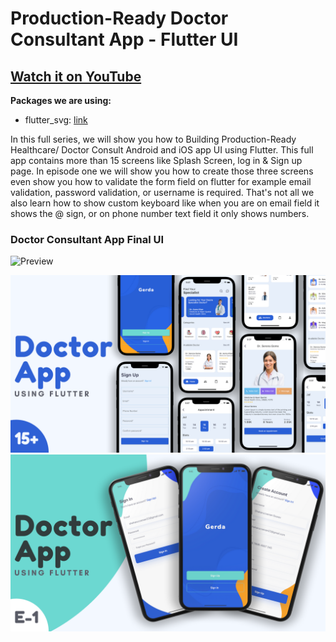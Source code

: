 # Production-Ready Doctor Consultant App - Flutter UI

## [Watch it on YouTube](https://youtu.be/bkR7naR1efA)

**Packages we are using:**

- flutter_svg: [link](https://pub.dev/packages/flutter_svg)

In this full series, we will show you how to Building Production-Ready Healthcare/ Doctor Consult Android and iOS app UI using Flutter. This full app contains more than 15 screens like Splash Screen, log in & Sign up page. In episode one we will show you how to create those three screens even show you how to validate the form field on flutter for example email validation, password validation, or username is required. 
That's not all we also learn how to show custom keyboard like when you are on email field it shows the @ sign, or on phone number text field it only shows numbers. 

### Doctor Consultant App Final UI

![Preview](/gif.gif)

![App Full UI](/previews/1.png)
![Episode 1 - Splash and Auth Page](/previews/2.png)
